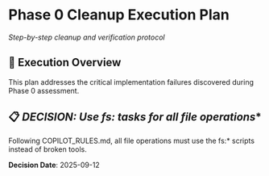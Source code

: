 # Phase 0 Cleanup Execution Plan
*Step-by-step cleanup and verification protocol*

## 🎯 **Execution Overview**
This plan addresses the critical implementation failures discovered during Phase 0 assessment.

## 📋 **DECISION: Use fs:* tasks for all file operations**
Following COPILOT_RULES.md, all file operations must use the fs:* scripts instead of broken tools.

**Decision Date**: 2025-09-12
